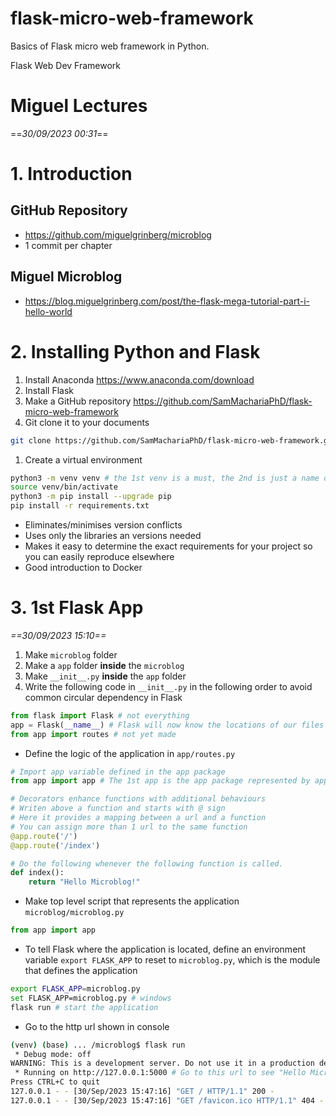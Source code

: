 # flask-micro-web-framework
Basics of Flask micro web framework in Python.

Flask Web Dev Framework

# Miguel Lectures 

==*30/09/2023 00:31*==

# 1\. Introduction

## GitHub Repository

- https://github.com/miguelgrinberg/microblog
- 1 commit per chapter

## Miguel Microblog

- https://blog.miguelgrinberg.com/post/the-flask-mega-tutorial-part-i-hello-world

# 2\. Installing Python and Flask

1.  Install Anaconda https://www.anaconda.com/download
2.  Install Flask
3.  Make a GitHub repository https://github.com/SamMachariaPhD/flask-micro-web-framework
4.  Git clone it to your documents

```bash
git clone https://github.com/SamMachariaPhD/flask-micro-web-framework.git
```

1.  Create a virtual environment

```bash
python3 -m venv venv # the 1st venv is a must, the 2nd is just a name of your environment
source venv/bin/activate 
python3 -m pip install --upgrade pip 
pip install -r requirements.txt
```

- Eliminates/minimises version conflicts
- Uses only the libraries an versions needed
- Makes it easy to determine the exact requirements for your project so you can easily reproduce elsewhere
- Good introduction to Docker

# 3\. 1st Flask App

*==30/09/2023 15:10==*

1.  Make `microblog` folder
2.  Make a `app` folder **inside** the `microblog`
3.  Make `__init__.py` **inside** the `app` folder
4.  Write the following code in `__init__.py` in the following order to avoid common circular dependency in Flask

```python
from flask import Flask # not everything 
app = Flask(__name__) # Flask will now know the locations of our files 
from app import routes # not yet made
```

- Define the logic of the application in `app/routes.py`

```python
# Import app variable defined in the app package 
from app import app # The 1st app is the app package represented by app directory and the 2nd is the app variable defined in __init__.py 

# Decorators enhance functions with additional behaviours 
# Writen above a function and starts with @ sign 
# Here it provides a mapping between a url and a function 
# You can assign more than 1 url to the same function 
@app.route('/')
@app.route('/index')

# Do the following whenever the following function is called. 
def index():
    return "Hello Microblog!"
```

- Make top level script that represents the application `microblog/microblog.py` 

```python
from app import app
```

- To tell Flask where the application is located, define an environment variable `export FLASK_APP` to reset to `microblog.py`, which is the module that defines the application 

```bash
export FLASK_APP=microblog.py
set FLASK_APP=microblog.py # windows 
flask run # start the application
```

- Go to the http url shown in console 

```bash
(venv) (base) ... /microblog$ flask run
 * Debug mode: off
WARNING: This is a development server. Do not use it in a production deployment. Use a production WSGI server instead.
 * Running on http://127.0.0.1:5000 # Go to this url to see "Hello Microblog!"
Press CTRL+C to quit
127.0.0.1 - - [30/Sep/2023 15:47:16] "GET / HTTP/1.1" 200 -
127.0.0.1 - - [30/Sep/2023 15:47:16] "GET /favicon.ico HTTP/1.1" 404 -
```

